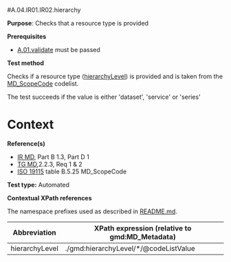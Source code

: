 #A.04.IR01.IR02.hierarchy

**Purpose**: Checks that a resource type is provided

**Prerequisites**
* [A.01.validate](A.01.validate.md) must be passed

**Test method**

Checks if a resource type ([hierarchyLevel](#hierarchyLevel)) is provided and is taken from the [MD_ScopeCode]() codelist.

The test succeeds if the value is either 'dataset', 'service' or 'series'

# Context

**Reference(s)**	 

* [IR MD](./README.md#ref_IR_MD), Part B 1.3, Part D 1
* [TG MD](./README.md#ref_TG_MD),2.2.3, Req 1 & 2
* [ISO 19115](./README.md#ref_ISO_19115) table B.5.25 MD_ScopeCode 

**Test type:** Automated

**Contextual XPath references**

The namespace prefixes used as described in [README.md](./README.md#namespaces).

Abbreviation                                   |  XPath expression (relative to gmd:MD_Metadata)
-----------------------------------------------| -------------------------------------------------------------------------
hierarchyLevel <a name="hierarchyLevel"></a>   | ./gmd:hierarchyLevel/*/@codeListValue
